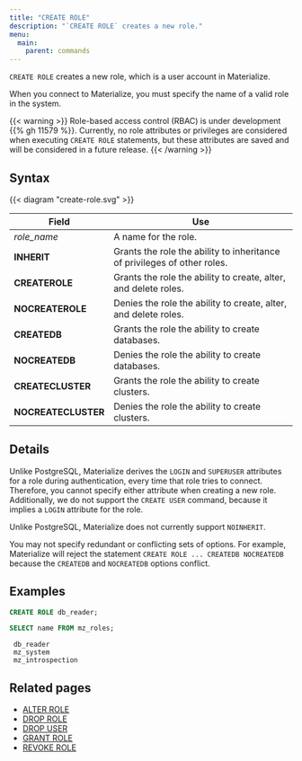 ```yaml
---
title: "CREATE ROLE"
description: "`CREATE ROLE` creates a new role."
menu:
  main:
    parent: commands
---
```


`CREATE ROLE` creates a new role, which is a user account in Materialize.

When you connect to Materialize, you must specify the name of a valid role in
the system.

{{< warning >}}
Role-based access control (RBAC) is under development {{% gh 11579 %}}.
Currently, no role attributes or privileges are considered when executing
`CREATE ROLE` statements, but these attributes are saved and will be considered
in a future release.
{{< /warning >}}

## Syntax

{{< diagram "create-role.svg" >}}

Field               | Use
--------------------|-------------------------------------------------------------------------
_role_name_         | A name for the role.
**INHERIT**         | Grants the role the ability to inheritance of privileges of other roles.
**CREATEROLE**      | Grants the role the ability to create, alter, and delete roles.
**NOCREATEROLE**    | Denies the role the ability to create, alter, and delete roles.
**CREATEDB**        | Grants the role the ability to create databases.
**NOCREATEDB**      | Denies the role the ability to create databases.
**CREATECLUSTER**   | Grants the role the ability to create clusters.
**NOCREATECLUSTER** | Denies the role the ability to create clusters.

## Details

Unlike PostgreSQL, Materialize derives the `LOGIN` and `SUPERUSER`
attributes for a role during authentication, every time that role tries
to connect. Therefore, you cannot specify either
attribute when creating a new role. Additionally, we do not support the
`CREATE USER` command, because it implies a `LOGIN` attribute for the role.

Unlike PostgreSQL, Materialize does not currently support `NOINHERIT`.

You may not specify redundant or conflicting sets of options. For example,
Materialize will reject the statement `CREATE ROLE ... CREATEDB NOCREATEDB` because
the `CREATEDB` and `NOCREATEDB` options conflict.

## Examples

```sql
CREATE ROLE db_reader;
```
```sql
SELECT name FROM mz_roles;
```
```nofmt
 db_reader
 mz_system
 mz_introspection
```

## Related pages

- [ALTER ROLE](../alter-role)
- [DROP ROLE](../drop-role)
- [DROP USER](../drop-user)
- [GRANT ROLE](../grant-role)
- [REVOKE ROLE](../revoke-role)
